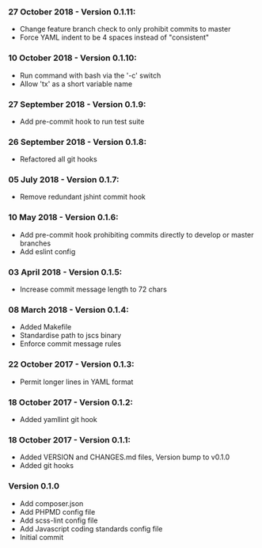 ### 27 October 2018 - Version 0.1.11:
 - Change feature branch check to only prohibit commits to master
 - Force YAML indent to be 4 spaces instead of "consistent"

### 10 October 2018 - Version 0.1.10:
 - Run command with bash via the '-c' switch
 - Allow 'tx' as a short variable name

### 27 September 2018 - Version 0.1.9:
 - Add pre-commit hook to run test suite

### 26 September 2018 - Version 0.1.8:
 - Refactored all git hooks

### 05 July 2018 - Version 0.1.7:
 - Remove redundant jshint commit hook

### 10 May 2018 - Version 0.1.6:
 - Add pre-commit hook prohibiting commits directly to develop or master branches
 - Add eslint config

### 03 April 2018 - Version 0.1.5:
 - Increase commit message length to 72 chars

### 08 March 2018 - Version 0.1.4:
 - Added Makefile
 - Standardise path to jscs binary
 - Enforce commit message rules

### 22 October 2017 - Version 0.1.3:
 - Permit longer lines in YAML format

### 18 October 2017 - Version 0.1.2:
 - Added yamllint git hook

### 18 October 2017 - Version 0.1.1:
 - Added VERSION and CHANGES.md files, Version bump to v0.1.0
 - Added git hooks

### Version 0.1.0
 - Add composer.json
 - Add PHPMD config file
 - Add scss-lint config file
 - Add Javascript coding standards config file
 - Initial commit


